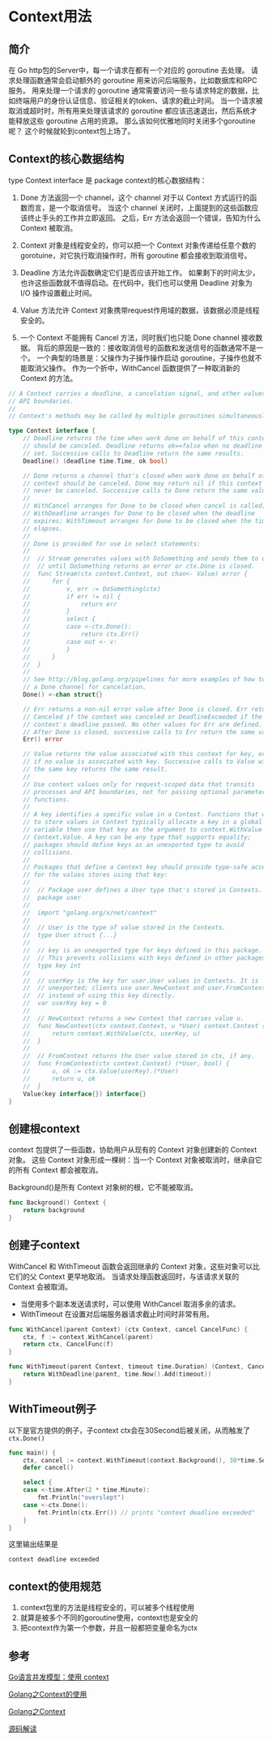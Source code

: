 # Context用法

## 简介
在 Go http包的Server中，每一个请求在都有一个对应的 goroutine 去处理。 请求处理函数通常会启动额外的 goroutine 用来访问后端服务，比如数据库和RPC服务。 用来处理一个请求的 goroutine 通常需要访问一些与请求特定的数据，比如终端用户的身份认证信息、验证相关的token、请求的截止时间。 当一个请求被取消或超时时，所有用来处理该请求的 goroutine 都应该迅速退出，然后系统才能释放这些 goroutine 占用的资源。 那么该如何优雅地同时关闭多个goroutine呢？ 这个时候就轮到context包上场了。

## Context的核心数据结构
type Context interface 是 package context的核心数据结构：

1. Done 方法返回一个 channel，这个 channel 对于以 Context 方式运行的函数而言，是一个取消信号。 当这个 channel 关闭时，上面提到的这些函数应该终止手头的工作并立即返回。 之后，Err 方法会返回一个错误，告知为什么 Context 被取消。

2. Context 对象是线程安全的，你可以把一个 Context 对象传递给任意个数的 gorotuine，对它执行取消操作时，所有 goroutine 都会接收到取消信号。

3. Deadline 方法允许函数确定它们是否应该开始工作。 如果剩下的时间太少，也许这些函数就不值得启动。在代码中，我们也可以使用 Deadline 对象为 I/O 操作设置截止时间。

4. Value 方法允许 Context 对象携带request作用域的数据，该数据必须是线程安全的。

5. 一个 Context 不能拥有 Cancel 方法，同时我们也只能 Done channel 接收数据。 背后的原因是一致的：接收取消信号的函数和发送信号的函数通常不是一个。 一个典型的场景是：父操作为子操作操作启动 goroutine，子操作也就不能取消父操作。 作为一个折中，WithCancel 函数提供了一种取消新的 Context 的方法。

```go
// A Context carries a deadline, a cancelation signal, and other values across
// API boundaries.
//
// Context's methods may be called by multiple goroutines simultaneously.

type Context interface {
	// Deadline returns the time when work done on behalf of this context
	// should be canceled. Deadline returns ok==false when no deadline is
	// set. Successive calls to Deadline return the same results.
	Deadline() (deadline time.Time, ok bool)

	// Done returns a channel that's closed when work done on behalf of this
	// context should be canceled. Done may return nil if this context can
	// never be canceled. Successive calls to Done return the same value.
	//
	// WithCancel arranges for Done to be closed when cancel is called;
	// WithDeadline arranges for Done to be closed when the deadline
	// expires; WithTimeout arranges for Done to be closed when the timeout
	// elapses.
	//
	// Done is provided for use in select statements:
	//
	//  // Stream generates values with DoSomething and sends them to out
	//  // until DoSomething returns an error or ctx.Done is closed.
	//  func Stream(ctx context.Context, out chan<- Value) error {
	//  	for {
	//  		v, err := DoSomething(ctx)
	//  		if err != nil {
	//  			return err
	//  		}
	//  		select {
	//  		case <-ctx.Done():
	//  			return ctx.Err()
	//  		case out <- v:
	//  		}
	//  	}
	//  }
	//
	// See http://blog.golang.org/pipelines for more examples of how to use
	// a Done channel for cancelation.
	Done() <-chan struct{}

	// Err returns a non-nil error value after Done is closed. Err returns
	// Canceled if the context was canceled or DeadlineExceeded if the
	// context's deadline passed. No other values for Err are defined.
	// After Done is closed, successive calls to Err return the same value.
	Err() error

	// Value returns the value associated with this context for key, or nil
	// if no value is associated with key. Successive calls to Value with
	// the same key returns the same result.
	//
	// Use context values only for request-scoped data that transits
	// processes and API boundaries, not for passing optional parameters to
	// functions.
	//
	// A key identifies a specific value in a Context. Functions that wish
	// to store values in Context typically allocate a key in a global
	// variable then use that key as the argument to context.WithValue and
	// Context.Value. A key can be any type that supports equality;
	// packages should define keys as an unexported type to avoid
	// collisions.
	//
	// Packages that define a Context key should provide type-safe accessors
	// for the values stores using that key:
	//
	// 	// Package user defines a User type that's stored in Contexts.
	// 	package user
	//
	// 	import "golang.org/x/net/context"
	//
	// 	// User is the type of value stored in the Contexts.
	// 	type User struct {...}
	//
	// 	// key is an unexported type for keys defined in this package.
	// 	// This prevents collisions with keys defined in other packages.
	// 	type key int
	//
	// 	// userKey is the key for user.User values in Contexts. It is
	// 	// unexported; clients use user.NewContext and user.FromContext
	// 	// instead of using this key directly.
	// 	var userKey key = 0
	//
	// 	// NewContext returns a new Context that carries value u.
	// 	func NewContext(ctx context.Context, u *User) context.Context {
	// 		return context.WithValue(ctx, userKey, u)
	// 	}
	//
	// 	// FromContext returns the User value stored in ctx, if any.
	// 	func FromContext(ctx context.Context) (*User, bool) {
	// 		u, ok := ctx.Value(userKey).(*User)
	// 		return u, ok
	// 	}
	Value(key interface{}) interface{}
}
```

## 创建根context
context 包提供了一些函数，协助用户从现有的 Context 对象创建新的 Context 对象。 这些 Context 对象形成一棵树：当一个 Context 对象被取消时，继承自它的所有 Context 都会被取消。

Background()是所有 Context 对象树的根，它不能被取消。
```go
func Background() Context {
	return background
}
```

## 创建子context
WithCancel 和 WithTimeout 函数会返回继承的 Context 对象，这些对象可以比它们的父 Context 更早地取消。 当请求处理函数返回时，与该请求关联的 Context 会被取消。
- 当使用多个副本发送请求时，可以使用 WithCancel 取消多余的请求。
- WithTimeout 在设置对后端服务器请求截止时间时非常有用。
```go
func WithCancel(parent Context) (ctx Context, cancel CancelFunc) {
	ctx, f := context.WithCancel(parent)
	return ctx, CancelFunc(f)
}

func WithTimeout(parent Context, timeout time.Duration) (Context, CancelFunc) {
	return WithDeadline(parent, time.Now().Add(timeout))
}
```

## WithTimeout例子
以下是官方提供的例子，子context ctx会在30Second后被关闭，从而触发了`ctx.Done()`
```go
func main() {
	ctx, cancel := context.WithTimeout(context.Background(), 30*time.Second)
	defer cancel()

	select {
	case <-time.After(2 * time.Minute):
		fmt.Println("overslept")
	case <-ctx.Done():
		fmt.Println(ctx.Err()) // prints "context deadline exceeded"
	}
}
```
这里输出结果是
```shell
context deadline exceeded
```

## context的使用规范
1. context包里的方法是线程安全的，可以被多个线程使用
2. 就算是被多个不同的goroutine使用，context也是安全的
3. 把context作为第一个参数，并且一般都把变量命名为ctx

## 参考
[Go语言并发模型：使用 context](https://segmentfault.com/a/1190000006744213)

[Golang之Context的使用](http://www.nljb.net/default/Golang之Context的使用/)

[Golang之Context](https://studygolang.com/articles/9485)

[源码解读](http://blog.csdn.net/xiaohu50/article/details/49100433)